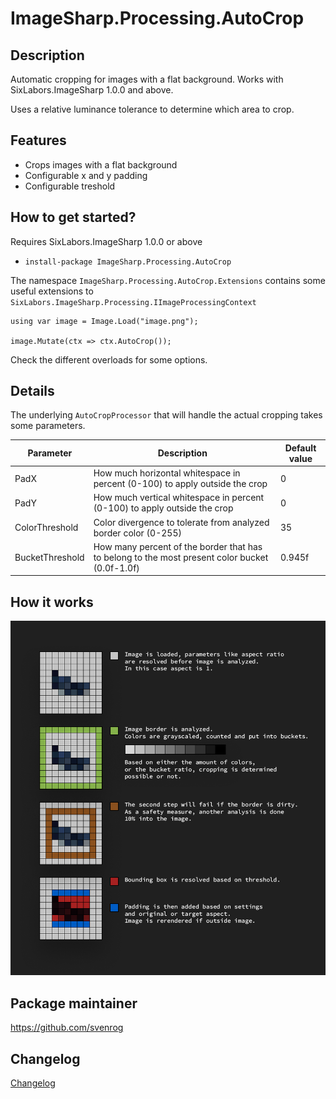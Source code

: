 # ImageSharp.Processing.AutoCrop

## Description

Automatic cropping for images with a flat background.
Works with SixLabors.ImageSharp 1.0.0 and above.

Uses a relative luminance tolerance to determine which area to crop.

## Features

- Crops images with a flat background
- Configurable x and y padding
- Configurable treshold

## How to get started?

Requires SixLabors.ImageSharp 1.0.0 or above

- `install-package ImageSharp.Processing.AutoCrop`

The namespace `ImageSharp.Processing.AutoCrop.Extensions` contains some useful extensions to `SixLabors.ImageSharp.Processing.IImageProcessingContext`

```
using var image = Image.Load("image.png");

image.Mutate(ctx => ctx.AutoCrop());
```

Check the different overloads for some options.

## Details

The underlying `AutoCropProcessor` that will handle the actual cropping takes some parameters.

| Parameter | Description | Default value |
| --------- | ----------- | ------- |
| PadX | How much horizontal whitespace in percent (0-100) to apply outside the crop | 0 |
| PadY | How much vertical whitespace in percent (0-100) to apply outside the crop | 0 |
| ColorThreshold | Color divergence to tolerate from analyzed border color (0-255) | 35 |
| BucketThreshold | How many percent of the border that has to belong to the most present color bucket (0.0f-1.0f) | 0.945f |

## How it works
![How it works](docs/how-it-works.png)

## Package maintainer

https://github.com/svenrog

## Changelog

[Changelog](CHANGELOG.md)